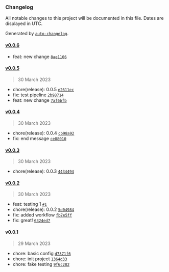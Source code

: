 ### Changelog

All notable changes to this project will be documented in this file. Dates are displayed in UTC.

Generated by [`auto-changelog`](https://github.com/CookPete/auto-changelog).

#### [v0.0.6](https://github.com/je-martinez/pipelines-playground/compare/v0.0.5...v0.0.6)

- feat: new change [`8ae1106`](https://github.com/je-martinez/pipelines-playground/commit/8ae1106645eb18f8044b84d55115b0f10d4f65ab)

#### [v0.0.5](https://github.com/je-martinez/pipelines-playground/compare/v0.0.4...v0.0.5)

> 30 March 2023

- chore(release): 0.0.5 [`e2611ec`](https://github.com/je-martinez/pipelines-playground/commit/e2611ec7ae1efc52173512fe14eb8762620629a1)
- fix: test pipeline [`2b98714`](https://github.com/je-martinez/pipelines-playground/commit/2b9871427a8670386baceec6a02cae6c991cec49)
- feat: new change [`7af6bfb`](https://github.com/je-martinez/pipelines-playground/commit/7af6bfb7006405cd178657c721d3dcf7bbbdab08)

#### [v0.0.4](https://github.com/je-martinez/pipelines-playground/compare/v0.0.3...v0.0.4)

> 30 March 2023

- chore(release): 0.0.4 [`cb98a92`](https://github.com/je-martinez/pipelines-playground/commit/cb98a9250a24c4a187f0e35d62085de66ee542e9)
- fix: end message [`ce88010`](https://github.com/je-martinez/pipelines-playground/commit/ce880107ccd3076e66d25bf1ea47f1e713ecde5e)

#### [v0.0.3](https://github.com/je-martinez/pipelines-playground/compare/v0.0.2...v0.0.3)

> 30 March 2023

- chore(release): 0.0.3 [`4434494`](https://github.com/je-martinez/pipelines-playground/commit/4434494c5301b61d8808e5cf5c46e364d24eff4e)

#### [v0.0.2](https://github.com/je-martinez/pipelines-playground/compare/v0.0.1...v0.0.2)

> 30 March 2023

- feat: testing 1 [`#1`](https://github.com/je-martinez/pipelines-playground/pull/1)
- chore(release): 0.0.2 [`5d04984`](https://github.com/je-martinez/pipelines-playground/commit/5d04984faced10614654f104deb07bc8e2177bd4)
- fix: added workflow [`fb7e5ff`](https://github.com/je-martinez/pipelines-playground/commit/fb7e5fffd1d5d46b1b8de482ed5c5993bb827744)
- fix: great! [`6324ed7`](https://github.com/je-martinez/pipelines-playground/commit/6324ed76043ebfcbc97fa5d8db0e43605712ad4f)

#### v0.0.1

> 29 March 2023

- chore: basic config [`d7371f6`](https://github.com/je-martinez/pipelines-playground/commit/d7371f6d891269615bd0a2ffb9d2358d5823411e)
- chore: init project [`1364d33`](https://github.com/je-martinez/pipelines-playground/commit/1364d337b4c433592940eee25fb9a0c022d24fce)
- chore: fake testing [`9f6c282`](https://github.com/je-martinez/pipelines-playground/commit/9f6c2822be677353934dd785832ae1e45da4de76)
